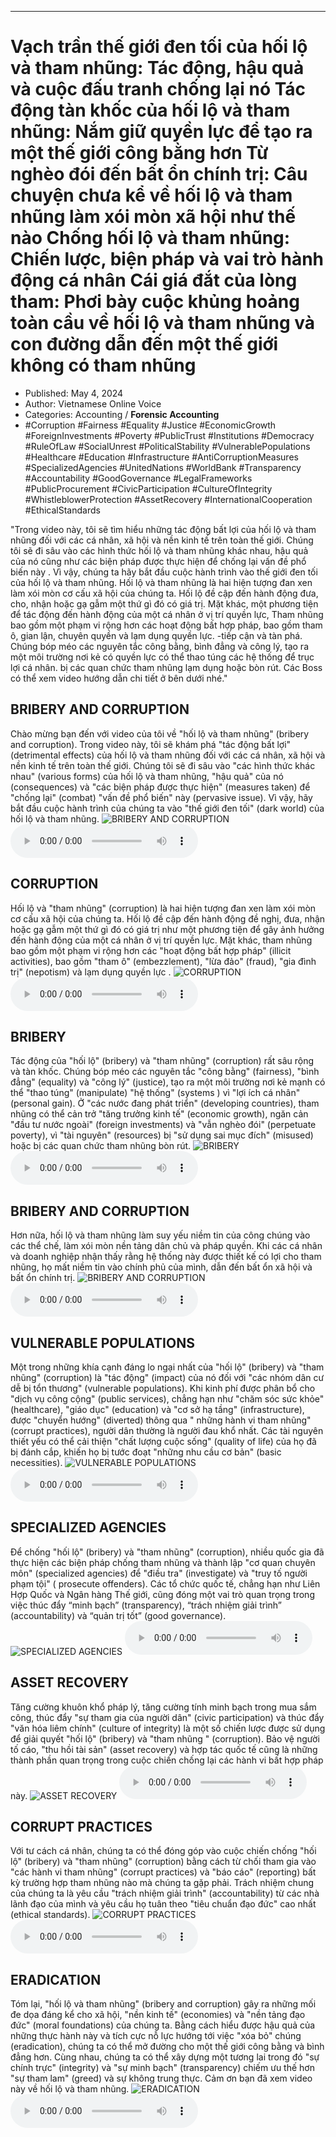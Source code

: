 
---

# Vạch trần thế giới đen tối của hối lộ và tham nhũng: Tác động, hậu quả và cuộc đấu tranh chống lại nó Tác động tàn khốc của hối lộ và tham nhũng: Nắm giữ quyền lực để tạo ra một thế giới công bằng hơn Từ nghèo đói đến bất ổn chính trị: Câu chuyện chưa kể về hối lộ và tham nhũng làm xói mòn xã hội như thế nào Chống hối lộ và tham nhũng: Chiến lược, biện pháp và vai trò hành động cá nhân Cái giá đắt của lòng tham: Phơi bày cuộc khủng hoảng toàn cầu về hối lộ và tham nhũng và con đường dẫn đến một thế giới không có tham nhũng

- Published: May 4, 2024
- Author: Vietnamese Online Voice
- Categories: Accounting / **Forensic Accounting**
- #Corruption #Fairness #Equality #Justice #EconomicGrowth #ForeignInvestments #Poverty #PublicTrust #Institutions #Democracy #RuleOfLaw #SocialUnrest #PoliticalStability #VulnerablePopulations #Healthcare #Education #Infrastructure #AntiCorruptionMeasures #SpecializedAgencies #UnitedNations #WorldBank #Transparency #Accountability #GoodGovernance #LegalFrameworks #PublicProcurement #CivicParticipation #CultureOfIntegrity #WhistleblowerProtection #AssetRecovery #InternationalCooperation #EthicalStandards

"Trong video này, tôi sẽ tìm hiểu những tác động bất lợi của hối lộ và tham nhũng đối với các cá nhân, xã hội và nền kinh tế trên toàn thế giới. Chúng tôi sẽ đi sâu vào các hình thức hối lộ và tham nhũng khác nhau, hậu quả của nó cũng như các biện pháp được thực hiện để chống lại vấn đề phổ biến này . Vì vậy, chúng ta hãy bắt đầu cuộc hành trình vào thế giới đen tối của hối lộ và tham nhũng. Hối lộ và tham nhũng là hai hiện tượng đan xen làm xói mòn cơ cấu xã hội của chúng ta. Hối lộ đề cập đến hành động đưa, cho, nhận hoặc gạ gẫm một thứ gì đó có giá trị. Mặt khác, một phương tiện để tác động đến hành động của một cá nhân ở vị trí quyền lực, Tham nhũng bao gồm một phạm vi rộng hơn các hoạt động bất hợp pháp, bao gồm tham ô, gian lận, chuyên quyền và lạm dụng quyền lực. -tiếp cận và tàn phá. Chúng bóp méo các nguyên tắc công bằng, bình đẳng và công lý, tạo ra một môi trường nơi kẻ có quyền lực có thể thao túng các hệ thống để trục lợi cá nhân. bị các quan chức tham nhũng lạm dụng hoặc bòn rút. Các Boss có thể xem video hướng dẫn chi tiết ở bên dưới nhé."


## BRIBERY AND CORRUPTION

Chào mừng bạn đến với video của tôi về "hối lộ và tham nhũng" (bribery and corruption). Trong video này, tôi sẽ khám phá "tác động bất lợi" (detrimental effects) của hối lộ và tham nhũng đối với các cá nhân, xã hội và nền kinh tế trên toàn thế giới. Chúng tôi sẽ đi sâu vào "các hình thức khác nhau" (various forms) của hối lộ và tham nhũng, "hậu quả" của nó (consequences) và "các biện pháp được thực hiện" (measures taken) để "chống lại" (combat) "vấn đề phổ biến" này (pervasive issue). Vì vậy, hãy bắt đầu cuộc hành trình của chúng ta vào "thế giới đen tối" (dark world) của hối lộ và tham nhũng.
![BRIBERY AND CORRUPTION](https://http-archiver-apis-production-80.schnworks.com/storage/images/transitions/2024-05-04/transition--40958905788-Montserrat-SemiBold-1A237E.jpg)
<audio controls>
    <source src="https://http-archiver-apis-production-80.schnworks.com/storage/storage/audio/file-24627881966.mp3" type="audio/mpeg">
</audio>



## CORRUPTION

Hối lộ và "tham nhũng" (corruption) là hai hiện tượng đan xen làm xói mòn cơ cấu xã hội của chúng ta. Hối lộ đề cập đến hành động đề nghị, đưa, nhận hoặc gạ gẫm một thứ gì đó có giá trị như một phương tiện để gây ảnh hưởng đến hành động của một cá nhân ở vị trí quyền lực. Mặt khác, tham nhũng bao gồm một phạm vi rộng hơn các "hoạt động bất hợp pháp" (illicit activities), bao gồm "tham ô" (embezzlement), "lừa đảo" (fraud), "gia đình trị" (nepotism) và lạm dụng quyền lực .
![CORRUPTION](https://http-archiver-apis-production-80.schnworks.com/storage/images/transitions/2024-05-04/transition--32744442956-Montserrat-ExtraBold-673AB7.jpg)
<audio controls>
    <source src="https://http-archiver-apis-production-80.schnworks.com/storage/storage/audio/file-12888053162.mp3" type="audio/mpeg">
</audio>



## BRIBERY

Tác động của "hối lộ" (bribery) và "tham nhũng" (corruption) rất sâu rộng và tàn khốc. Chúng bóp méo các nguyên tắc "công bằng" (fairness), "bình đẳng" (equality) và "công lý" (justice), tạo ra một môi trường nơi kẻ mạnh có thể "thao túng" (manipulate) "hệ thống" (systems ) vì "lợi ích cá nhân" (personal gain). Ở "các nước đang phát triển" (developing countries), tham nhũng có thể cản trở "tăng trưởng kinh tế" (economic growth), ngăn cản "đầu tư nước ngoài" (foreign investments) và "vẫn nghèo đói" (perpetuate poverty), vì "tài nguyên" (resources) bị "sử dụng sai mục đích" (misused) hoặc bị các quan chức tham nhũng bòn rút.
![BRIBERY](https://http-archiver-apis-production-80.schnworks.com/storage/images/transitions/2024-05-04/transition--2400853332-Montserrat-Thin-1A237E.jpg)
<audio controls>
    <source src="https://http-archiver-apis-production-80.schnworks.com/storage/storage/audio/file-42597119907.mp3" type="audio/mpeg">
</audio>



## BRIBERY AND CORRUPTION

Hơn nữa, hối lộ và tham nhũng làm suy yếu niềm tin của công chúng vào các thể chế, làm xói mòn nền tảng dân chủ và pháp quyền. Khi các cá nhân và doanh nghiệp nhận thấy rằng hệ thống này được thiết kế có lợi cho tham nhũng, họ mất niềm tin vào chính phủ của mình, dẫn đến bất ổn xã hội và bất ổn chính trị.
![BRIBERY AND CORRUPTION](https://http-archiver-apis-production-80.schnworks.com/storage/images/transitions/2024-05-04/transition--48051107687-Montserrat-ExtraBold-4A148C.jpg)
<audio controls>
    <source src="https://http-archiver-apis-production-80.schnworks.com/storage/storage/audio/file-25273038014.mp3" type="audio/mpeg">
</audio>



## VULNERABLE POPULATIONS

Một trong những khía cạnh đáng lo ngại nhất của "hối lộ" (bribery) và "tham nhũng" (corruption) là "tác động" (impact) của nó đối với "các nhóm dân cư dễ bị tổn thương" (vulnerable populations). Khi kinh phí được phân bổ cho "dịch vụ công cộng" (public services), chẳng hạn như "chăm sóc sức khỏe" (healthcare), "giáo dục" (education) và "cơ sở hạ tầng" (infrastructure), được "chuyển hướng" (diverted) thông qua " những hành vi tham nhũng" (corrupt practices), người dân thường là người đau khổ nhất. Các tài nguyên thiết yếu có thể cải thiện "chất lượng cuộc sống" (quality of life) của họ đã bị đánh cắp, khiến họ bị tước đoạt "những nhu cầu cơ bản" (basic necessities).
![VULNERABLE POPULATIONS](https://http-archiver-apis-production-80.schnworks.com/storage/images/transitions/2024-05-04/transition--26520298100-Montserrat-Regular-1A237E.jpg)
<audio controls>
    <source src="https://http-archiver-apis-production-80.schnworks.com/storage/storage/audio/file-17056247782.mp3" type="audio/mpeg">
</audio>



## SPECIALIZED AGENCIES

Để chống "hối lộ" (bribery) và "tham nhũng" (corruption), nhiều quốc gia đã thực hiện các biện pháp chống tham nhũng và thành lập "cơ quan chuyên môn" (specialized agencies) để "điều tra" (investigate) và "truy tố người phạm tội" ( prosecute offenders). Các tổ chức quốc tế, chẳng hạn như Liên Hợp Quốc và Ngân hàng Thế giới, cũng đóng một vai trò quan trọng trong việc thúc đẩy “minh bạch” (transparency), “trách nhiệm giải trình” (accountability) và “quản trị tốt” (good governance).
![SPECIALIZED AGENCIES](https://http-archiver-apis-production-80.schnworks.com/storage/images/transitions/2024-05-04/transition--28352526162-Montserrat-SemiBold-512DA8.jpg)
<audio controls>
    <source src="https://http-archiver-apis-production-80.schnworks.com/storage/storage/audio/file-41735805564.mp3" type="audio/mpeg">
</audio>



## ASSET RECOVERY

Tăng cường khuôn khổ pháp lý, tăng cường tính minh bạch trong mua sắm công, thúc đẩy "sự tham gia của người dân" (civic participation) và thúc đẩy "văn hóa liêm chính" (culture of integrity) là một số chiến lược được sử dụng để giải quyết "hối lộ" (bribery) và "tham nhũng " (corruption). Bảo vệ người tố cáo, "thu hồi tài sản" (asset recovery) và hợp tác quốc tế cũng là những thành phần quan trọng trong cuộc chiến chống lại các hành vi bất hợp pháp này.
![ASSET RECOVERY](https://http-archiver-apis-production-80.schnworks.com/storage/images/transitions/2024-05-04/transition-12988715849-Montserrat-Medium-512DA8.jpg)
<audio controls>
    <source src="https://http-archiver-apis-production-80.schnworks.com/storage/storage/audio/file-18755105792.mp3" type="audio/mpeg">
</audio>



## CORRUPT PRACTICES

Với tư cách cá nhân, chúng ta có thể đóng góp vào cuộc chiến chống "hối lộ" (bribery) và "tham nhũng" (corruption) bằng cách từ chối tham gia vào "các hành vi tham nhũng" (corrupt practices) và "báo cáo" (reporting) bất kỳ trường hợp tham nhũng nào mà chúng ta gặp phải. Trách nhiệm chung của chúng ta là yêu cầu "trách nhiệm giải trình" (accountability) từ các nhà lãnh đạo của mình và yêu cầu họ tuân theo "tiêu chuẩn đạo đức" cao nhất (ethical standards).
![CORRUPT PRACTICES](https://http-archiver-apis-production-80.schnworks.com/storage/images/transitions/2024-05-04/transition-30599604337-Montserrat-Bold-4A148C.jpg)
<audio controls>
    <source src="https://http-archiver-apis-production-80.schnworks.com/storage/storage/audio/file-18495602546.mp3" type="audio/mpeg">
</audio>



## ERADICATION

Tóm lại, "hối lộ và tham nhũng" (bribery and corruption) gây ra những mối đe dọa đáng kể cho xã hội, "nền kinh tế" (economies) và "nền tảng đạo đức" (moral foundations) của chúng ta. Bằng cách hiểu được hậu quả của những thực hành này và tích cực nỗ lực hướng tới việc "xóa bỏ" chúng (eradication), chúng ta có thể mở đường cho một thế giới công bằng và bình đẳng hơn. Cùng nhau, chúng ta có thể xây dựng một tương lai trong đó "sự chính trực" (integrity) và "sự minh bạch" (transparency) chiếm ưu thế hơn "sự tham lam" (greed) và sự không trung thực. Cảm ơn bạn đã xem video này về hối lộ và tham nhũng.
![ERADICATION](https://http-archiver-apis-production-80.schnworks.com/storage/images/transitions/2024-05-04/transition--19575014642-Montserrat-ExtraBold-673AB7.jpg)
<audio controls>
    <source src="https://http-archiver-apis-production-80.schnworks.com/storage/storage/audio/file-8831919387.mp3" type="audio/mpeg">
</audio>

